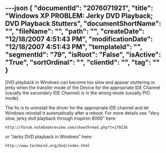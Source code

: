 ---json
{
  "documentId": "2076071921",
  "title": "Windows XP PROBLEM: Jerky DVD Playback; DVD Playback Stutters",
  "documentShortName": "",
  "fileName": "",
  "path": "",
  "createDate": "12/18/2007 4:51:43 PM",
  "modificationDate": "12/18/2007 4:51:43 PM",
  "templateId": "",
  "segmentId": "79",
  "isRoot": "False",
  "isActive": "True",
  "sortOrdinal": "",
  "clientId": "",
  "tag": ""
}
---

DVD playback in Windows can become too slow and appear stuttering or jerky when the transfer mode of the Device for the appropriate IDE Channel (usually the secondary IDE Channel) is in the wrong mode (usually PIO mode).

The fix is to uninstall the driver for the appropriate IDE channel and let Windows reinstall it automatically after a reboot. For more details see “Very slow, jerky dvd playback through Inspiron 6000” here:

    http://forum.notebookreview.com/showthread.php?t=179216

or “Jerky DVD playback in Windows” here:

    http://www.techmind.org/dvd/index.html
